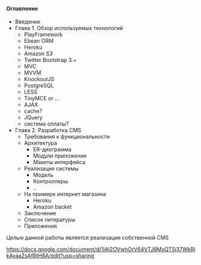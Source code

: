#### Оглавление
- Введение
- Глава 1. Обзор используемых технологий
  - PlayFramework
  - Ebean ORM
  - Heroku
  - Amazon S3
  - Twitter Bootstrap 3.+
  - MVC
  - MVVM
  - KnockoutJS
  - PostgreSQL
  - LESS
  - TinyMCE or ...
  - AJAX
  - cache?
  - JQuery
  - система оплаты?
- Глава 2. Разработка CMS
  - Требования к функциональности
  - Архитектура
    - ER-диограмма
    - Модули приложения
    - Макеты интерфейса
  - Реализация системы
    - Модель
    - Контроллеры
    - ..
  - На примере интернет магазина
    - Heroku
    - Amazon backet
  - Заключение
  - Список литературы
  - Приложения
  
Целью данной работы является реализация собственной CMS


https://docs.google.com/document/d/1iAI2OVwhOrV64VTJ8MxQT5j37WkRjkAyaaZsAfRtH6A/edit?usp=sharing
